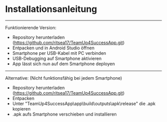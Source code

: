 # Installationsanleitung
---------------------------------------------------------------------------------------------------------------------------------------------------
Funktionierende Version:

- Repository herunterladen (https://github.com/ritsea17/TeamUp4SuccessApp.git)
- Entpacken und in Android Studio öffnen
- Smartphone per USB-Kabel mit PC verbinden
- USB-Debugging auf Smartphone aktivieren
- App lässt sich nun auf dem Smartphone deployen
---------------------------------------------------------------------------------------------------------------------------------------------------
Alternative: (Nicht funktionsfähig bei jedem Smartphone)

- Repository herunterladen (https://github.com/ritsea17/TeamUp4SuccessApp.git)
- Entpacken
- Unter "TeamUp4SuccessApp\app\build\outputs\apk\release" die .apk kopieren
- .apk aufs Smartphone verschieben und installieren
